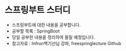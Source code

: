# 스프링부트 스터디

- 스프링부트에 대한 내용을 공부합니다.
- 공부할 목록 : SpringBoot
- 당일 공부한 내용을 정리하여 올릴 예정입니다.
- 참고자료 : Infrun백기선님 강좌, freespringlecture Github
